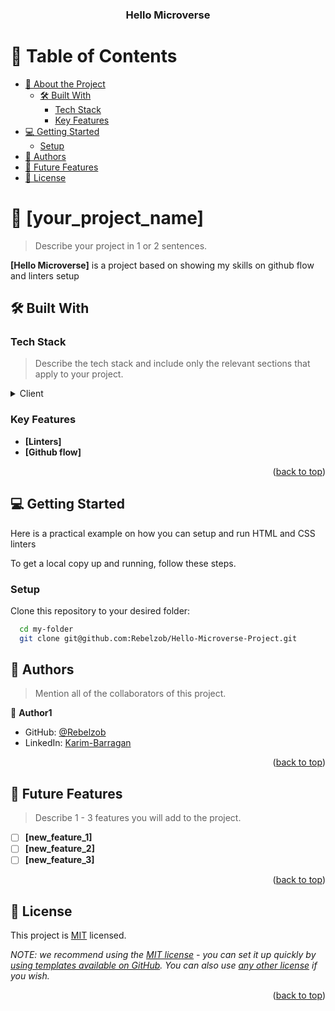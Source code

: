 <a name="#readme-top"></a>

<div align="center">
  <h3><b>Hello Microverse</b></h3>

</div>


# 📗 Table of Contents

- [📖 About the Project](#about-project)
  - [🛠 Built With](#built-with)
    - [Tech Stack](#tech-stack)
    - [Key Features](#key-features)
- [💻 Getting Started](#getting-started)
  - [Setup](#setup)
- [👥 Authors](#authors)
- [🔭 Future Features](#future-features)
- [📝 License](#license)



# 📖 [your_project_name] <a name="about-project"></a>

> Describe your project in 1 or 2 sentences.

**[Hello Microverse]** is a project based on showing my skills on github flow and linters setup

## 🛠 Built With <a name="built-with"></a>

### Tech Stack <a name="tech-stack"></a>

> Describe the tech stack and include only the relevant sections that apply to your project.

<details>
  <summary>Client</summary>
  <ul>
    <li><a href="https://developer.mozilla.org/en-US/docs/Web/HTML">HTML</a></li>
  </ul>
    <ul>
    <li><a href="https://developer.mozilla.org/en-US/docs/Web/CSS">CSS</a></li>
  </ul>
    </ul>
    <ul>
    <li><a href="https://github.com/microverseinc/linters-config">Linters</a></li>
  </ul>
</details>


### Key Features <a name="key-features"></a>

- **[Linters]**
- **[Github flow]**

<p align="right">(<a href="#readme-top">back to top</a>)</p>



## 💻 Getting Started <a name="getting-started"></a>

Here is a practical example on how you can setup and run HTML and CSS linters

To get a local copy up and running, follow these steps.


### Setup

Clone this repository to your desired folder:


```sh
  cd my-folder
  git clone git@github.com:Rebelzob/Hello-Microverse-Project.git
```



## 👥 Authors <a name="authors"></a>

> Mention all of the collaborators of this project.

👤 **Author1**

- GitHub: [@Rebelzob](https://github.com/Rebelzob)
- LinkedIn: [Karim-Barragan](https://www.linkedin.com/in/karim-barragan/)

<p align="right">(<a href="#readme-top">back to top</a>)</p>


## 🔭 Future Features <a name="future-features"></a>

> Describe 1 - 3 features you will add to the project.

- [ ] **[new_feature_1]**
- [ ] **[new_feature_2]**
- [ ] **[new_feature_3]**

<p align="right">(<a href="#readme-top">back to top</a>)</p>


## 📝 License <a name="license"></a>

This project is [MIT](./LICENSE) licensed.

_NOTE: we recommend using the [MIT license](https://choosealicense.com/licenses/mit/) - you can set it up quickly by [using templates available on GitHub](https://docs.github.com/en/communities/setting-up-your-project-for-healthy-contributions/adding-a-license-to-a-repository). You can also use [any other license](https://choosealicense.com/licenses/) if you wish._

<p align="right">(<a href="#readme-top">back to top</a>)</p>
